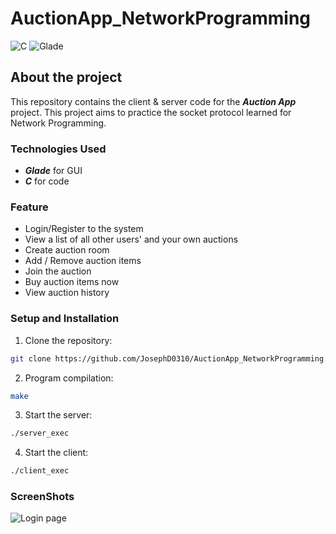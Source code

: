 # AuctionApp_NetworkProgramming

![C](https://img.shields.io/badge/C-00599C?style=for-the-badge&logo=c&logoColor=white)
![Glade](https://img.shields.io/badge/Glade-0191C8?style=for-the-badge&logo=gnome&logoColor=white)

## About the project

This repository contains the client & server code for the ***Auction App*** project. This project aims to practice the socket protocol learned for Network Programming.

### Technologies Used

- ***Glade*** for GUI
- ***C*** for code

### Feature

- Login/Register to the system
- View a list of all other users' and your own auctions
- Create auction room
- Add / Remove auction items
- Join the auction
- Buy auction items now
- View auction history

<!-- GETTING STARTED -->

### Setup and Installation

1. Clone the repository:

```bash
git clone https://github.com/JosephD0310/AuctionApp_NetworkProgramming.git
```

2. Program compilation:

```bash
make
```

3. Start the server:

```bash
./server_exec
```

4. Start the client:

```bash
./client_exec
```

### ScreenShots

![Login page]()
